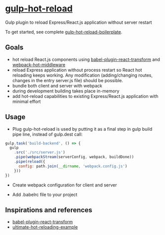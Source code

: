 # [gulp-hot-reload](https://github.com/getjs/gulp-hot-reload)

Gulp plugin to reload Express/React.js application without server restart

To get started, see complete [gulp-hot-reload-boilerplate](https://github.com/getjs/gulp-hot-reload-boilerplate).

## Goals
- hot reload React.js components using [babel-plugin-react-transform](https://github.com/gaearon/babel-plugin-react-transform) and [webpack-hot-middleware](https://github.com/glenjamin/webpack-hot-middleware)
- reload Express application without process restart so React hot reloading keeps working. Any modification (adding/changing
routes, changes in the entry server.js file) should be possible.
- bundle both client and server with webpack
- during development building takes place in-memory
- add hot-reload capabilities to existing Express/React.js application with minimal effort

## Usage

- Plug gulp-hot-reload is used by putting it as a final step in gulp build pipe line, instead of gulp.dest call:

```javascript
gulp.task('build-backend', () => {
  gulp
    .src('./src/server.js')
    .pipe(webpackStream(serverConfig, webpack, buildDone))
    .pipe(reload({
      config: path.join(__dirname, 'webpack.config.js')
    }))
})
```

- Create webpack configuration for client and server

- Add .babelrc file to your project

## Inspirations and references
- [babel-plugin-react-transform](https://github.com/gaearon/babel-plugin-react-transform)
- [ultimate-hot-reloading-example](https://github.com/glenjamin/ultimate-hot-reloading-example)
